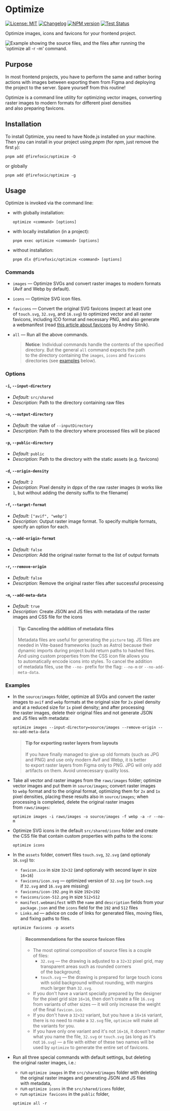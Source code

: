 # Optimize

[![License: MIT][license-image]][license-url]
[![Changelog][changelog-image]][changelog-url]
[![NPM version][npm-image]][npm-url]
[![Test Status][test-image]][test-url]

Optimize images, icons and favicons for your frontend project.

<picture>
	<source srcset="https://raw.githubusercontent.com/firefoxic/optimize/main/example/dark.webp" media="(prefers-color-scheme: dark)">
	<img src="https://raw.githubusercontent.com/firefoxic/optimize/main/example/light.webp" alt="Example showing the source files, and the files after running the 'optimize all -r -m' command.">
</picture>

## Purpose

In most frontend projects, you have to perform the same and rather boring actions with images between exporting them from Figma and deploying the project to the server. Spare yourself from this routine!

Optimize is a command line utility for optimizing vector images, converting raster images to modern formats for different pixel densities and also preparing favicons.

## Installation

To install Optimize, you need to have Node.js installed on your machine. Then you can install in your project using _pnpm_ (for _npm_, just remove the first `p`):

```shell
pnpm add @firefoxic/optimize -D
```

or globally

```shell
pnpm add @firefoxic/optimize -g
```

## Usage

Optimize is invoked via the command line:

- with globally installation:

	```shell
	optimize <command> [options]
	```

- with locally installation (in a project):

	```shell
	pnpm exec optimize <command> [options]
	```

- without installation:

	```shell
	pnpm dlx @firefoxic/optimize <command> [options]
	```

### Commands

- `images` — Optimize SVGs and convert raster images to modern formats (Avif and Webp by default).
- `icons` — Optimize SVG icon files.
- `favicons` — Convert the original SVG favicons (expect at least one of `touch.svg`, `32.svg`, and `16.svg`) to optimized vector and all raster favicons, including ICO format and necessary PNG, and also generate a webmanifest (read [this article about favicons](https://evilmartians.com/chronicles/how-to-favicon-in-2021-six-files-that-fit-most-needs) by Andrey Sitnik).
- `all` — Run all the above commands.

	> **Notice**: Individual commands handle the contents of the specified directory. But the general `all` command expects the path to the directory containing the `images`, `icons` and `favicons` directories (see [examples](#examples) below).

### Options

#### `-i`, `--input-directory`

- _Default:_ `src/shared`
- _Description:_ Path to the directory containing raw files

#### `-o`, `--output-directory`

- _Default:_ the value of `--inputDirectory`
- _Description:_ Path to the directory where processed files will be placed

#### `-p`, `--public-directory`

- _Default:_ `public`
- _Description:_ Path to the directory with the static assets (e.g. favicons)

#### `-d`, `--origin-density`

- _Default:_ `2`
- _Description:_ Pixel density in dppx of the raw raster images (`0` works like `1`, but without adding the density suffix to the filename)

#### `-f`, `--target-format`

- _Default:_ `["avif", "webp"]`
- _Description:_ Output raster image format. To specify multiple formats, specify an option for each.

#### `-a`, `--add-origin-format`

- _Default:_ `false`
- _Description:_ Add the original raster format to the list of output formats

#### `-r`, `--remove-origin`

- _Default:_ `false`
- _Description:_ Remove the original raster files after successful processing

#### `-m`, `--add-meta-data`

- _Default:_ `true`
- _Description:_ Create JSON and JS files with metadata of the raster images and CSS file for the icons

> #### Tip: Canceling the addition of metadata files
>
> Metadata files are useful for generating the `picture` tag. JS files are needed in Vite-based frameworks (such as Astro) because their dynamic imports during project build return paths to hashed files. And using custom properties from the CSS icon file allows you to automatically encode icons into styles. To cancel the addition of metadata files, use the `--no-` prefix for the flag: `--no-m` or `--no-add-meta-data`.

### Examples

- In the `source/images` folder, optimize all SVGs and convert the raster images to `avif` and `webp` formats at the original size for `2x` pixel density and at a reduced size for `1x` pixel density; and after processing the raster images, delete their original files and not generate JSON and JS files with metadata:

	```shell
	optimize images --input-directory=source/images --remove-origin --no-add-meta-data
	```

	> #### Tip for exporting raster layers from layouts
	>
	> If you have finally managed to give up old formats (such as JPG and PNG) and use only modern Avif and Webp, it is better to export raster layers from Figma only to PNG. JPG will only add artifacts on them. Avoid unnecessary quality loss.

- Take all vector and raster images from the `raws/images` folder; optimize vector images and put them in `source/images`; convert raster images to `webp` format and to the original format, optimizing them for `2x` and `1x` pixel densities, placing these results also in `source/images`; when processing is completed, delete the original raster images from `raws/images`:

	```shell
	optimize images -i raws/images -o source/images -f webp -a -r --no-m
	```

- Optimize SVG icons in the default `src/shared/icons` folder and create the CSS file that contain custom properties with paths to the icons:

	```shell
	optimize icons
	```

- In the `assets` folder, convert files `touch.svg`, `32.svg` (and optionaly `16.svg`) to:
	- `favicon.ico` in size `32×32` (and optionaly with second layer in size `16×16`)
	- `favicons/icon.svg` — optimized version of `32.svg` (or `touch.svg` if `32.svg` and `16.svg` are missing)
	- `favicons/icon-192.png` in size `192×192`
	- `favicons/icon-512.png` in size `512×512`
	- `manifest.webmanifest` with the `name` and `description` fields from your `package.json` and the `icons` field for the `192` and `512` files
	- `Links.md` — advice on code of links for generated files, moving files, and fixing paths to files.

	```shell
	optimize favicons -p assets
	```

	> #### Recommendations for the source favicon files
	>
	> - The most optimal composition of source files is a couple of files:
	>	 - `32.svg` — the drawing is adjusted to a `32×32` pixel grid, may transparent areas such as rounded corners of the background;
	>	 - `touch.svg` — the drawing is prepared for large touch icons with solid background without rounding, with margins much larger than `32.svg`.
	> - If you don't have a variant specially prepared by the designer for the pixel grid size `16×16`, then don't create a file `16.svg` from variants of other sizes — it will only increase the weight of the final `favicon.ico`.
	> - If you don't have a `32×32` variant, but you have a `16×16` variant, there is no need to make a `32.svg` file, `optimize` will make all the variants for you.
	> - If you have only one variant and it's not `16×16`, it doesn't matter what you name the file, `32.svg` or `touch.svg` (as long as it's not `16.svg`) — a file with either of these two names will be used by `optimize` to generate the entire set of favicons.

- Run all three special commands with default settings, but deleting the original raster images, i.e.:
	- run `optimize images` in the `src/shared/images` folder with deleting the original raster images and generating JSON and JS files with metadata,
	- run `optimize icons` in the `src/shared/icons` folder,
	- run `optimize favicons` in the `public` folder,

	```shell
	optimize all -r
	```

[license-url]: https://github.com/firefoxic/optimizee/blob/main/LICENSE.md
[license-image]: https://img.shields.io/badge/License-MIT-limegreen.svg

[changelog-url]: https://github.com/firefoxic/optimizee/blob/main/CHANGELOG.md
[changelog-image]: https://img.shields.io/badge/Changelog-md-limegreen

[npm-url]: https://npmjs.org/package/@firefoxic/optimize
[npm-image]: https://img.shields.io/npm/v/%40firefoxic%2Foptimize?logo=npm&color=limegreen

[test-url]: https://github.com/firefoxic/optimize/actions
[test-image]: https://github.com/firefoxic/optimize/actions/workflows/test.yaml/badge.svg?branch=main
